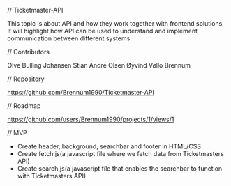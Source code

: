 // Ticketmaster-API 

This topic is about API and how they work together with frontend solutions. It will highlight how API can be used to understand and implement communication between different systems.  

// Contributors

Olve Bulling Johansen
Stian André Olsen
Øyvind Vøllo Brennum 

// Repository 

https://github.com/Brennum1990/Ticketmaster-API


// Roadmap 

https://github.com/users/Brennum1990/projects/1/views/1

// MVP

- Create header, background, searchbar and footer in HTML/CSS
- Create fetch.js(a javascript file where we fetch data from Ticketmasters API)
- Create search.js(a javascript file that enables the searchbar to function with Ticketmasters API)

